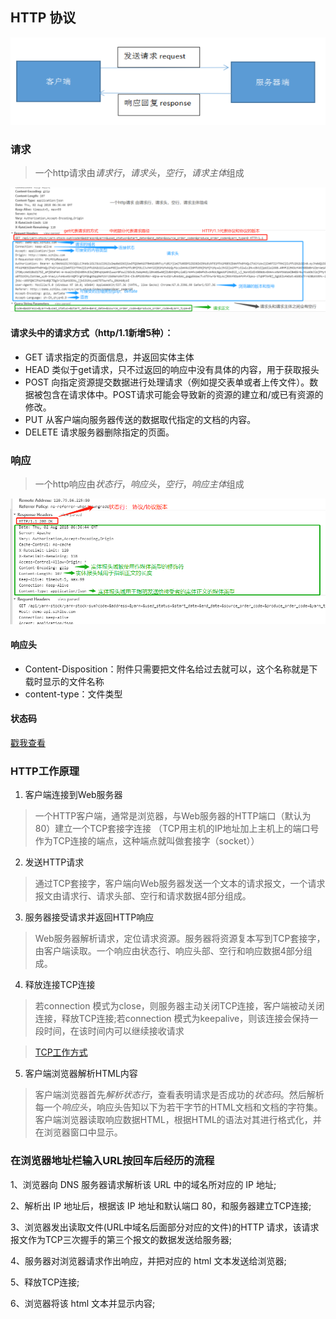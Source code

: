 ## HTTP 协议
![alt 模拟流程图](../markdown-images/HTTP-simulated-interaction-diagram.png)
### 请求
> 一个http请求由*请求行*，*请求头*，*空行*，*请求主体*组成

![alt HTTP Request](../markdown-images/HTTP-Request.png)


#### 请求头中的请求方式（http/1.1新增5种）：

* GET 请求指定的页面信息，并返回实体主体
* HEAD 类似于get请求，只不过返回的响应中没有具体的内容，用于获取报头
* POST 向指定资源提交数据进行处理请求（例如提交表单或者上传文件）。数据被包含在请求体中。POST请求可能会导致新的资源的建立和/或已有资源的修改。
* PUT 从客户端向服务器传送的数据取代指定的文档的内容。
* DELETE 请求服务器删除指定的页面。

### 响应
> 一个http响应由*状态行*，*响应头*，*空行*，*响应主体*组成
> 
![alt HTTP Response](../markdown-images/HTTP-Response.png)

#### 响应头
* Content-Disposition：附件只需要把文件名给过去就可以，这个名称就是下载时显示的文件名称
* content-type：文件类型

#### 状态码
[戳我查看](https://suyunlongsy.github.io/#/detail/19.10.31-HTTP状态码.md)

### HTTP工作原理

1. 客户端连接到Web服务器
> 一个HTTP客户端，通常是浏览器，与Web服务器的HTTP端口（默认为80）建立一个TCP套接字连接
>（TCP用主机的IP地址加上主机上的端口号作为TCP连接的端点，这种端点就叫做套接字（socket））

2. 发送HTTP请求
> 通过TCP套接字，客户端向Web服务器发送一个文本的请求报文，一个请求报文由请求行、请求头部、空行和请求数据4部分组成。

3. 服务器接受请求并返回HTTP响应
> Web服务器解析请求，定位请求资源。服务器将资源复本写到TCP套接字，由客户端读取。一个响应由状态行、响应头部、空行和响应数据4部分组成。

4. 释放连接TCP连接
>若connection 模式为close，则服务器主动关闭TCP连接，客户端被动关闭连接，释放TCP连接;若connection 模式为keepalive，则该连接会保持一段时间，在该时间内可以继续接收请求

> [TCP工作方式](https://baike.baidu.com/item/TCP/33012?fr=aladdin#6)

5. 客户端浏览器解析HTML内容
> 客户端浏览器首先*解析状态行*，查看表明请求是否成功的*状态码*。然后解析每一个*响应头*，响应头告知以下为若干字节的HTML文档和文档的字符集。客户端浏览器读取响应数据HTML，根据HTML的语法对其进行格式化，并在浏览器窗口中显示。

### 在浏览器地址栏输入URL按回车后经历的流程

1、浏览器向 DNS 服务器请求解析该 URL 中的域名所对应的 IP 地址;

2、解析出 IP 地址后，根据该 IP 地址和默认端口 80，和服务器建立TCP连接;

3、浏览器发出读取文件(URL中域名后面部分对应的文件)的HTTP 请求，该请求报文作为TCP三次握手的第三个报文的数据发送给服务器;

4、服务器对浏览器请求作出响应，并把对应的 html 文本发送给浏览器;

5、释放TCP连接;

6、浏览器将该 html 文本并显示内容;